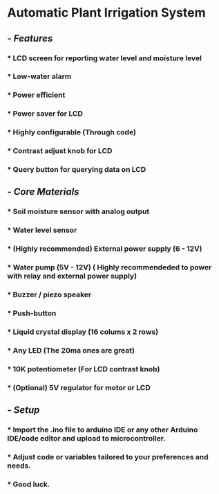 # Automatic Plant Irrigation System
## ***- Features***
  ### * LCD screen for reporting water level and moisture level
  ### * Low-water alarm
  ### * Power efficient
  ### * Power saver for LCD
  ### * Highly configurable (Through code)
  ### * Contrast adjust knob for LCD
  ### * Query button for querying data on LCD
## ***- Core Materials***
  ### * Soil moisture sensor with analog output
  ### * Water level sensor
  ### * (Highly recommended) External power supply (6 - 12V)
  ### * Water pump (5V - 12V) ( Highly recommendeded to power with relay and external power supply)
  ### * Buzzer / piezo speaker
  ### * Push-button
  ### * Liquid crystal display (16 colums x 2 rows)
  ### * Any LED (The 20ma ones are great)
  ### * 10K potentiometer (For LCD contrast knob)
  ### * (Optional) 5V regulator for motor or LCD
## ***- Setup***
  ### * Import the .ino file to arduino IDE or any other Arduino IDE/code editor and upload to microcontroller.
  ### * Adjust code or variables tailored to your preferences and needs.
  ### * Good luck.
